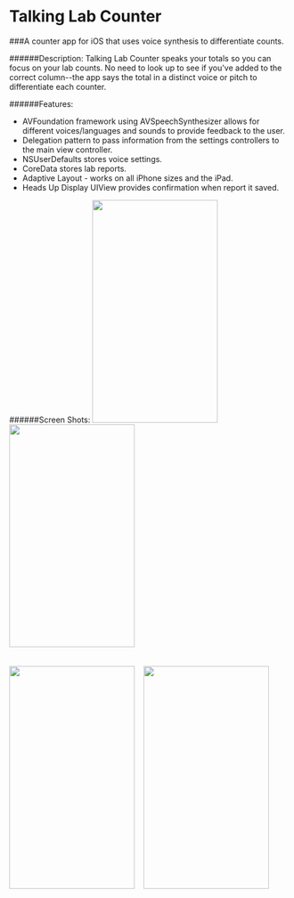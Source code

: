# Talking Lab Counter

###A counter app for iOS that uses voice synthesis to differentiate counts.

######Description: 
Talking Lab Counter speaks your totals so you can focus on your lab counts. No need to look up to see if you've added to the correct column--the app says the total in a distinct voice or pitch to differentiate each counter.

######Features: 
- AVFoundation framework using AVSpeechSynthesizer allows for different voices/languages and sounds to provide feedback to the user.
- Delegation pattern to pass information from the settings controllers to the main view controller.
- NSUserDefaults stores voice settings.
- CoreData stores lab reports.
- Adaptive Layout - works on all iPhone sizes and the iPad.
- Heads Up Display UIView provides confirmation when report it saved.

######Screen Shots:
<img src="http://charlesgrier.com/screen_shots/TalkingCounter_MainScreen.png" height="400" width="225"> &nbsp;&nbsp;
<img src="http://charlesgrier.com/screen_shots/TalkingCounter_SettingsScreen.png" height="400" width="225"> <br> <br> <br>
<img src="http://charlesgrier.com/screen_shots/TalkingCounter_HUDScreen.png" height="400" width="225"> &nbsp;&nbsp;
<img src="http://charlesgrier.com/screen_shots/TalkingCounter_EmailScreen.png" height="400" width="225">
